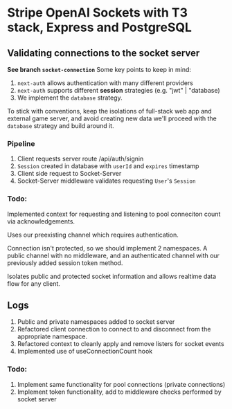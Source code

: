 # Stripe OpenAI Sockets with T3 stack, Express and PostgreSQL

## Validating connections to the socket server
**See branch `socket-connection`**
Some key points to keep in mind:
1. `next-auth` allows authentication with many different providers
2. `next-auth` supports different **session** strategies (e.g. "jwt" | "database)
3. We implement the `database` strategy. 

To stick with conventions, keep the isolations of full-stack web app and external game server, and avoid creating new data we'll proceed with the `database` strategy and build around it. 

### Pipeline
1. Client requests server route /api/auth/signin 
2. `Session` created in database with `userId` and `expires` timestamp
3. Client side request to Socket-Server
4. Socket-Server middleware validates requesting `User`'s `Session`

### Todo:
Implemented context for requesting and listening to pool conneciton count via acknowledgements. 

Uses our preexisting channel which requires authentication.

Connection isn't protected, so we should implement 2 namespaces. A public channel with no middleware, and an authenticated channel with our previously added session token method. 

Isolates public and protected socket information and allows realtime data flow for any client. 

## Logs 
1. Public and private namespaces added to socket server
2. Refactored client connection to connect to and disconnect from the appropriate namespace.
3. Refactored context to cleanly apply and remove listers for socket events
4. Implemented use of useConnectionCount hook

### Todo:
1. Implement same functionality for pool connections (private connections)
2. Implement token functionality, add to middleware checks performed by socket server